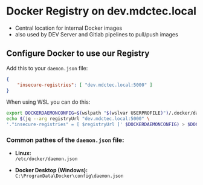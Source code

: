 # Docker Registry on dev.mdctec.local

* Central location for internal Docker images
* also used by DEV Server and Gitlab pipelines to pull/push images

## Configure Docker to use our Registry
Add this to your `daemon.json` file:
```json
{
    "insecure-registries": [ "dev.mdctec.local:5000" ]
}
```

When using WSL you can do this:
```bash
export DOCKERDAEMONCONFIG=$(wslpath "$(wslvar USERPROFILE)")/.docker/daemon.json; \
echo $(jq --arg registryUrl "dev.mdctec.local:5000" \
'."insecure-registries" = [ $registryUrl ]' $DOCKERDAEMONCONFIG) > $DOCKERDAEMONCONFIG
```

### Common pathes of the `daemon.json` file:

* **Linux:**  
  `/etc/docker/daemon.json`

* **Docker Desktop (Windows):**  
  `C:\ProgramData\Docker\config\daemon.json`

